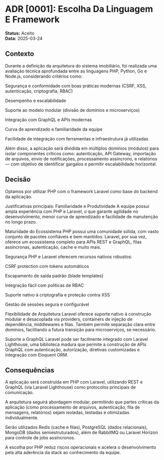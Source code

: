 # ADR [0001]: Escolha Da Linguagem E Framework

**Status:** Aceito  
**Data:** 2025-03-24

## Contexto

Durante a definição da arquitetura do sistema imobiliário, foi realizada uma avaliação técnica aprofundada entre as linguagens PHP, Python, Go e Node.js, considerando critérios como:

Segurança e conformidade com boas práticas modernas (CSRF, XSS, autenticação, criptografia, RBAC)

Desempenho e escalabilidade

Suporte ao modelo modular (divisão de domínios e microserviços)

Integração com GraphQL e APIs modernas

Curva de aprendizado e familiaridade da equipe

Facilidade de integração com ferramentas e infraestrutura já utilizadas

Além disso, a aplicação será dividida em múltiplos domínios (módulos) para isolar componentes críticos como: autenticação, API Gateway, importação de arquivos, envio de notificações, processamento assíncrono, e relatórios — com objetivo de identificar gargalos e permitir escalabilidade horizontal.



## Decisão

Optamos por utilizar PHP com o framework Laravel como base do backend da aplicação.

Justificativas principais:
Familiaridade e Produtividade
A equipe possui ampla experiência com PHP e Laravel, o que garante agilidade no desenvolvimento, menor curva de aprendizado e facilidade de manutenção no longo prazo.

Maturidade do Ecossistema
PHP possui uma comunidade sólida, com vasto conjunto de pacotes confiáveis e bem mantidos. Laravel, por sua vez, oferece um ecossistema completo para APIs REST e GraphQL, filas assíncronas, autenticação, cache e muito mais.

Segurança
PHP e Laravel oferecem recursos nativos robustos:

CSRF protection com tokens automáticos

Escapamento de saída padrão (blade templates)

Integração fácil com políticas de RBAC

Suporte nativo à criptografia e proteção contra XSS

Gestão de sessões segura e configurável

Flexibilidade de Arquitetura
Laravel oferece suporte nativo à construção modular e desacoplada via providers, containers de injeção de dependência, middlewares e filas.
Também permite separação clara entre domínios, facilitando a futura transição para microserviços, se necessário.

Suporte a GraphQL
Laravel pode ser facilmente integrado com Laravel Lighthouse, uma biblioteca madura que permite a construção de APIs GraphQL com autenticação, autorização, diretivas customizadas e integração com Eloquent ORM.


## Consequências

A aplicação será construída em PHP com Laravel, utilizando REST e GraphQL (via Laravel Lighthouse) como protocolos principais de comunicação.

A arquitetura seguirá abordagem modular, permitindo que partes críticas da aplicação (como processamento de arquivos, autenticação, fila de mensagens, relatórios) sejam isoladas, testadas e otimizadas individualmente.

Serão utilizados Redis (cache e filas), PostgreSQL (dados relacionais), MongoDB (dados semiestruturados), além de RabbitMQ ou Laravel Horizon para controle de jobs assíncronos.

A escolha por PHP reduz riscos operacionais e acelera o desenvolvimento pela alta aderência da stack ao conhecimento da equipe.